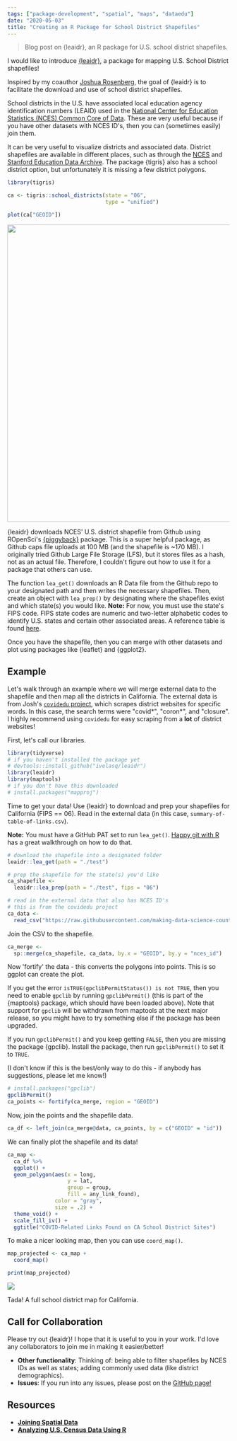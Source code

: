 ```yaml
---
tags: ["package-development", "spatial", "maps", "dataedu"]
date: "2020-05-03"
title: "Creating an R Package for School District Shapefiles"
---
```


> Blog post on {leaidr}, an R package for U.S. school district shapefiles.

<!--more-->



I would like to introduce [{leaidr}](https://github.com/ivelasq/leaidr), a package for mapping U.S. School District shapefiles!

Inspired by my coauthor [Joshua Rosenberg](https://joshuamrosenberg.com/), the goal of {leaidr} is to facilitate the download and use of school district shapefiles.

School districts in the U.S. have associated local education agency identification numbers (LEAID) used in the [National Center for Education Statistics (NCES) Common Core of Data](https://nces.ed.gov/pubs2010/100largest0809/tables/table_d05.asp). These are very useful because if you have other datasets with NCES ID's, then you can (sometimes easily) join them.

It can be very useful to visualize districts and associated data. District shapefiles are available in different places, such as through the [NCES](https://nces.ed.gov/programs/edge/Geographic/DistrictBoundaries) and [Stanford Education Data Archive](https://exhibits.stanford.edu/data/catalog/db586ns4974). The package {tigris} also has a school district option, but unfortunately it is missing a few district polygons.


```r
library(tigris)

ca <- tigris::school_districts(state = "06",
                               type = "unified")

plot(ca["GEOID"])
```

<img src="/blog/leaid-shapefiles_files/figure-html/unnamed-chunk-2-1.png" width="672" />

{leaidr} downloads NCES' U.S. district shapefile from Github using ROpenSci's [{piggyback}](https://github.com/ropensci/piggyback) package. This is a super helpful package, as Github caps file uploads at 100 MB (and the shapefile is ~170 MB). I originally tried Github Large File Storage (LFS), but it stores files as a hash, not as an actual file. Therefore, I couldn't figure out how to use it for a package that others can use.

The function `lea_get()` downloads an R Data file from the Github repo to your designated path and then writes the necessary shapefiles. Then, create an object with `lea_prep()` by designating where the shapefiles exist and which state(s) you would like. **Note:** For now, you must use the state's FIPS code. FIPS state codes are numeric and two-letter alphabetic codes to identify U.S. states and certain other associated areas. A reference table is found [here](https://www.mcc.co.mercer.pa.us/dps/state_fips_code_listing.htm).

Once you have the shapefile, then you can merge with other datasets and plot using packages like {leaflet} and {ggplot2}.

## Example

Let's walk through an example where we will merge external data to the shapefile and then map all the districts in California. The external data is from Josh's [`covidedu` project](https://github.com/making-data-science-count/covidedu), which scrapes district websites for specific words. In this case, the search terms were "covid\*", "coron\*", and "closure". I highly recommend using `covidedu` for easy scraping from a **lot** of district websites!

First, let's call our libraries.


```r
library(tidyverse)
# if you haven't installed the package yet
# devtools::install_github("ivelasq/leaidr")
library(leaidr)
library(maptools)
# if you don't have this downloaded
# install.packages("mapproj")
```

Time to get your data! Use {leaidr} to download and prep your shapefiles for California (FIPS == 06). Read in the external data (in this case, `summary-of-table-of-links.csv`).

**Note:** You must have a GitHub PAT set to run `lea_get()`. [Happy git with R](https://happygitwithr.com/github-pat.html) has a great walkthrough on how to do that.


```r
# download the shapefile into a designated folder
leaidr::lea_get(path = "./test")

# prep the shapefile for the state(s) you'd like
ca_shapefile <-
  leaidr::lea_prep(path = "./test", fips = "06")

# read in the external data that also has NCES ID's
# this is from the covidedu project
ca_data <-
  read_csv("https://raw.githubusercontent.com/making-data-science-count/covidedu/master/output/2020-04-29/summary-of-table-of-links.csv")
```

Join the CSV to the shapefile.


```r
ca_merge <-
  sp::merge(ca_shapefile, ca_data, by.x = "GEOID", by.y = "nces_id")
```

Now 'fortify' the data - this converts the polygons into points. This is so ggplot can create the plot.

If you get the error `isTRUE(gpclibPermitStatus()) is not TRUE`, then you need to enable `gpclib` by running `gpclibPermit()` (this is part of the {maptools} package, which should have been loaded above). Note that support for `gpclib` will be withdrawn from maptools at the next major release, so you might have to try something else if the package has been upgraded.

If you run `gpclibPermit()` and you keep getting `FALSE`, then you are missing the package {gpclib}. Install the package, then run `gpclibPermit()` to set it to `TRUE`.

(I don't know if this is the best/only way to do this - if anybody has suggestions, please let me know!)


```r
# install.packages("gpclib")
gpclibPermit()
ca_points <- fortify(ca_merge, region = "GEOID")
```

Now, join the points and the shapefile data.


```r
ca_df <- left_join(ca_merge@data, ca_points, by = c("GEOID" = "id"))
```

We can finally plot the shapefile and its data!


```r
ca_map <-
  ca_df %>% 
  ggplot() +
  geom_polygon(aes(x = long, 
                   y = lat, 
                   group = group,
                   fill = any_link_found),
               color = "gray", 
               size = .2) +
  theme_void() +
  scale_fill_iv() +
  ggtitle("COVID-Related Links Found on CA School District Sites")
```

To make a nicer looking map, then you can use `coord_map()`.


```r
map_projected <- ca_map +
  coord_map()

print(map_projected)
```

![](https://ivelasq.rbind.io/images/test_map.png)

Tada! A full school district map for California.

## Call for Collaboration

Please try out {leaidr}! I hope that it is useful to you in your work. I'd love any collaborators to join me in making it easier/better!

* **Other functionality**: Thinking of: being able to filter shapefiles by NCES IDs as well as states; adding commonly used data (like district demographics).
* **Issues**: If you run into any issues, please post on the [GitHub page!](https://github.com/ivelasq/leaidr/issues)

## Resources

* [**Joining Spatial Data**](http://www.nickeubank.com/wp-content/uploads/2015/10/RGIS2_MergingSpatialData_part1_Joins.html)
* [**Analyzing U.S. Census Data Using R**](https://rpubs.com/DanielSLee/censusMap)
